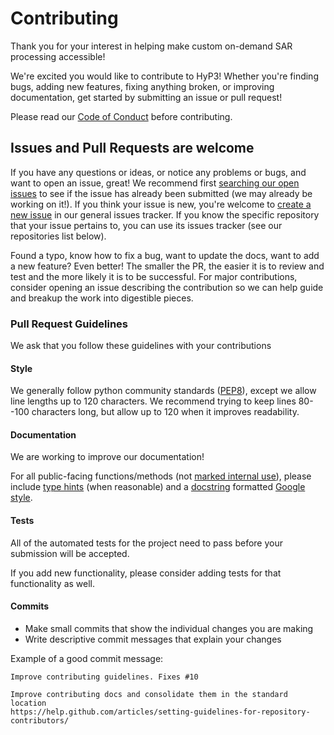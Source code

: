 # Contributing

Thank you for your interest in helping make custom on-demand SAR processing accessible!

We're excited you would like to contribute to HyP3! Whether you're finding bugs, 
adding new features, fixing anything broken, or improving documentation, get 
started by submitting an issue or pull request!

Please read our [Code of Conduct](./CODE_OF_CONDUCT.md) before contributing.

## Issues and Pull Requests are welcome

If you have any questions or ideas, or notice any problems or bugs, and want to open an issue, great!
We recommend first [searching our open issues](https://github.com/issues?q=is%3Aopen+is%3Aissue+org%3AASFHyP3)
to see if the issue has already been submitted (we may already be working on it!). If you think your 
issue is new, you're welcome to [create a new issue](https://github.com/ASFHyP3/ASFHyP3/issues/new) in our
general issues tracker. If you know the specific repository that your issue pertains to, you can use its 
issues tracker (see our repositories list below).

Found a typo, know how to fix a bug, want to update the docs, want to add a new feature? Even better!
The smaller the PR, the easier it is to review and test and the more likely it is to be successful.
For major contributions, consider opening an issue describing the contribution so we can help guide
and breakup the work into digestible pieces.


### Pull Request Guidelines

We ask that you follow these guidelines with your contributions

#### Style

We generally follow python community standards ([PEP8](https://pep8.org/)), except we allow line 
lengths up to 120 characters. We recommend trying to keep lines 80--100 characters long, but allow 
up to 120 when it improves readability.

#### Documentation

We are working to improve our documentation!

For all public-facing functions/methods (not 
[marked internal use](https://www.python.org/dev/peps/pep-0008/#naming-conventions)), 
please include [type hints](https://google.github.io/styleguide/pyguide.html#221-type-annotated-code) 
(when reasonable) and a [docstring](https://www.python.org/dev/peps/pep-0257/) 
formatted [Google style](https://google.github.io/styleguide/pyguide.html#38-comments-and-docstrings).

#### Tests

All of the automated tests for the project need to pass before your submission will be accepted.

If you add new functionality, please consider adding tests for that functionality as well.

#### Commits

* Make small commits that show the individual changes you are making
* Write descriptive commit messages that explain your changes

Example of a good commit message:
    
```
Improve contributing guidelines. Fixes #10

Improve contributing docs and consolidate them in the standard location
https://help.github.com/articles/setting-guidelines-for-repository-contributors/
```
